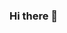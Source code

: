 ### Hi there 👋

<!--
**Pj-develop/Pj-develop** is a ✨ _special_ ✨ repository because its `README.md` (this file) appears on your GitHub profile.

Here are some ideas to get you started:

-- 👋 Hi, I’m Priyanshu Jha and My User Name is @Pj-devlop
- 👀 I’m interested in AI , ML , & IoT
- 🌱 I’m currently learning Python
- 💞️ I’m looking to collaborate on Python Integration with Apps in Vogue
- 📫 Reach me on LinkedIn at @pjdevelop

Languages :

![Python](https://img.shields.io/badge/python-3670A0?style=for-the-badge&logo=python&logoColor=ffdd54), ![HTML5](https://img.shields.io/badge/html5-%23E34F26.svg?style=for-the-badge&logo=html5&logoColor=white), ![C++](https://img.shields.io/badge/c++-%2300599C.svg?style=for-the-badge&logo=c%2B%2B&logoColor=white), ![JavaScript](https://img.shields.io/badge/javascript-%23323330.svg?style=for-the-badge&logo=javascript&logoColor=%23F7DF1E),![CSS3](https://img.shields.io/badge/css3-%231572B6.svg?style=for-the-badge&logo=css3&logoColor=white)


[![Priyanshu's GitHub stats](https://github-readme-stats.vercel.app/api?username=Pj-develop)](https://github.com/Pj-develop/github-readme-stats)


